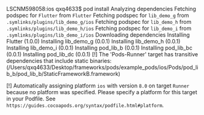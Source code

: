 LSCNM598058:ios qxq4633$ pod install
Analyzing dependencies
Fetching podspec for `Flutter` from `Flutter`
Fetching podspec for `lib_demo_g` from `.symlinks/plugins/lib_demo_g/ios`
Fetching podspec for `lib_demo_h` from `.symlinks/plugins/lib_demo_h/ios`
Fetching podspec for `lib_demo_i` from `.symlinks/plugins/lib_demo_i/ios`
Downloading dependencies
Installing Flutter (1.0.0)
Installing lib_demo_g (0.0.1)
Installing lib_demo_h (0.0.1)
Installing lib_demo_i (0.0.1)
Installing pod_lib_b (0.0.1)
Installing pod_lib_bc (0.0.1)
Installing pod_lib_dc (0.0.1)
[!] The 'Pods-Runner' target has transitive dependencies that include static binaries: (/Users/qxq4633/Desktop/frameworks/pods/example_pods/ios/Pods/pod_lib_b/pod_lib_b/StaticFrameworkB.framework)

[!] Automatically assigning platform `ios` with version `8.0` on target `Runner` because no platform was specified. Please specify a platform for this target in your Podfile. See `https://guides.cocoapods.org/syntax/podfile.html#platform`.